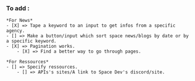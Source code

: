 ### To add :

    *For News*
    - [X] => Tape a keyword to an input to get infos from a specific agency.
    - [] => Make a button/input which sort space news/blogs by date or by a specific keyword.
    - [X] => Pagination works.
        - [X] => Find a better way to go through pages.

    *For Ressources*
    - [] => Specify ressources.
        - [] => APIs's sites/A link to Space Dev's discord/site.
